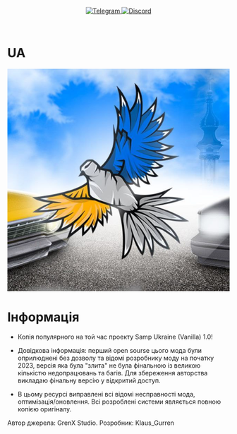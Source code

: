 <p align="center">
  <a href="https://t.me/GrenX_Studio" target="__blank">
    <img src="https://i.imgur.com/qbW4p8Y.png" width="30" height="30" title="Telegram" alt="Telegram">
  </a>
  <a href="https://discordapp.com/users/829645751248355358/" target="__blank">
    <img src="https://i.imgur.com/TFvPWEX.png" width="30" height="30" title="Discord" alt="Discord">
  </a>
</p>

<br/>

# UA 

![msg6385958517-43711](https://github.com/klaus-gurren/SAMP_UKRAINE-v.1.0/blob/main/source/IMG_20241028_210017_114.jpg)


# Інформація
- Копія популярного на той час проекту Samp Ukraine (Vanilla) 1.0!

- Довідкова інформація: перший open sourse цього мода були оприлюднені без дозволу та відомі розробнику моду на початку 2023, версія яка була "злита" не була фінальною із великою кількістю недопрацювань та багів. Для збереження авторства викладаю фінальну версію у відкритий доступ.
- В цьому ресурсі виправлені всі відомі несправності мода, оптимізація/оновлення. Всі розроблені системи являється повною копією оригіналу.

Автор джерела: GrenX Studio.
Розробник: Klaus_Gurren
